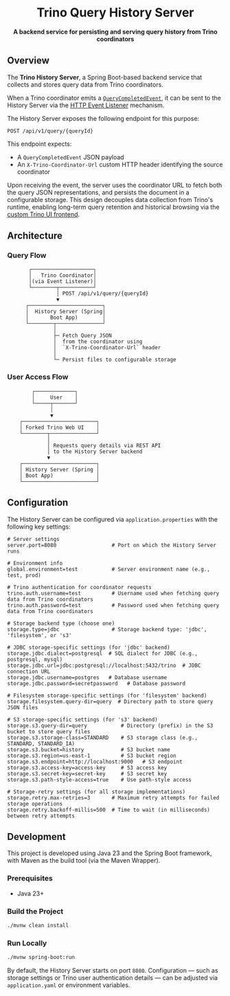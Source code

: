 <h1 align="center"> Trino Query History Server</h1>

<p align="center">
    <b>A backend service for persisting and serving query history from Trino coordinators</b>
</p>

## Overview

The **Trino History Server**, a Spring Boot-based backend service that collects and stores query data from Trino coordinators.

When a Trino coordinator emits a [`QueryCompletedEvent`](https://github.com/trinodb/trino/blob/master/core/trino-spi/src/main/java/io/trino/spi/eventlistener/QueryCompletedEvent.java),
it can be sent to the History Server via the [HTTP Event Listener](https://trino.io/docs/current/admin/event-listeners-http.html) mechanism.

The History Server exposes the following endpoint for this purpose:

```
POST /api/v1/query/{queryId}
```

This endpoint expects:
* A `QueryCompletedEvent` JSON payload
* An `X-Trino-Coordinator-Url` custom HTTP header identifying the source coordinator

Upon receiving the event, the server uses the coordinator URL to fetch both the query JSON representations, 
and persists the document in a configurable storage.
This design decouples data collection from Trino's runtime, enabling long-term query retention and historical browsing via the [custom Trino UI frontend](https://github.com/yardenc2003/trino/tree/trino-history-server-475.1).

## Architecture

### Query Flow 

```text
       ┌────────────────────┐
       │   Trino Coordinator│
       │(via Event Listener)│
       └────────┬───────────┘
                │ POST /api/v1/query/{queryId}
                ▼
      ┌────────────────────────┐
      │  History Server (Spring│
      │       Boot App)        │
      └────────┬───────────────┘
               │
               ├─ Fetch Query JSON
               │  from the coordinator using
               │  `X-Trino-Coordinator-Url` header
               │
               └─ Persist files to configurable storage
```

### User Access Flow

```text
        ┌─────────────┐
        │     User    │
        └─────┬───────┘
              │
              ▼
    ┌────────────────────────┐
    │ Forked Trino Web UI    │
    └────────┬───────────────┘
             │
             │ Requests query details via REST API
             │ to the History Server backend
             ▼
    ┌────────────────────────┐
    │ History Server (Spring │
    │ Boot App)              │
    └────────────────────────┘

```

## Configuration

The History Server can be configured via `application.properties` with the following key settings:

```properties
# Server settings
server.port=8080                  # Port on which the History Server runs

# Environment info
global.environment=test           # Server environment name (e.g., test, prod)

# Trino authentication for coordinator requests
trino.auth.username=test          # Username used when fetching query data from Trino coordinators
trino.auth.password=test          # Password used when fetching query data from Trino coordinators

# Storage backend type (choose one)
storage.type=jdbc                 # Storage backend type: 'jdbc', 'filesystem', or 's3'

# JDBC storage-specific settings (for 'jdbc' backend)
storage.jdbc.dialect=postgresql  # SQL dialect for JDBC (e.g., postgresql, mysql)
storage.jdbc.url=jdbc:postgresql://localhost:5432/trino  # JDBC connection URL
storage.jdbc.username=postgres   # Database username
storage.jdbc.password=secretpassword   # Database password

# Filesystem storage-specific settings (for 'filesystem' backend)
storage.filesystem.query-dir=query  # Directory path to store query JSON files

# S3 storage-specific settings (for 's3' backend)
storage.s3.query-dir=query           # Directory (prefix) in the S3 bucket to store query files
storage.s3.storage-class=STANDARD    # S3 storage class (e.g., STANDARD, STANDARD_IA)
storage.s3.bucket=history            # S3 bucket name
storage.s3.region=us-east-1          # S3 bucket region
storage.s3.endpoint=http://localhost:9000   # S3 endpoint
storage.s3.access-key=access-key     # S3 access key
storage.s3.secret-key=secret-key     # S3 secret key
storage.s3.path-style-access=true    # Use path-style access

# Storage-retry settings (for all storage implementations)
storage.retry.max-retries=3       # Maximum retry attempts for failed storage operations
storage.retry.backoff-millis=500  # Time to wait (in milliseconds) between retry attempts

```

## Development

This project is developed using Java 23 and the Spring Boot framework, with Maven as the build tool (via the Maven Wrapper).

### Prerequisites

* Java 23+

### Build the Project

```bash
./mvnw clean install
```

### Run Locally

```bash
./mvnw spring-boot:run
```

By default, the History Server starts on port `8080`. Configuration — such as storage settings or Trino user authentication details — 
can be adjusted via `application.yaml` or environment variables.

